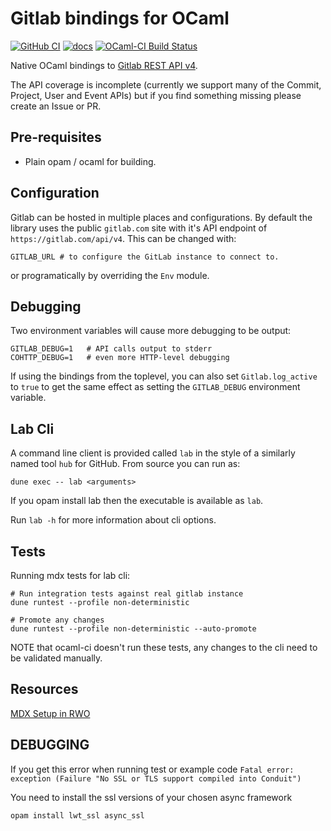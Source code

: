 Gitlab bindings for OCaml
==========
[![GitHub CI][github-shield]][github-ci] [![docs][docs-shield]][docs]
[![OCaml-CI Build Status][ocaml-ci-shield]][ocaml-ci]

Native OCaml bindings to [Gitlab REST API v4].

The API coverage is incomplete (currently we support many of the Commit, Project, User and Event
APIs) but if you find something missing please create an Issue or PR.

Pre-requisites
----------

 * Plain opam / ocaml for building.
 
Configuration
----------

Gitlab can be hosted in multiple places and configurations. By default the library uses
the public `gitlab.com` site with it's API endpoint of `https://gitlab.com/api/v4`. This
can be changed with:

    GITLAB_URL # to configure the GitLab instance to connect to.

or programatically by overriding the `Env` module.


Debugging
----------
Two environment variables will cause more debugging to be output:

    GITLAB_DEBUG=1   # API calls output to stderr
    COHTTP_DEBUG=1   # even more HTTP-level debugging

If using the bindings from the toplevel, you can also set `Gitlab.log_active`
to `true` to get the same effect as setting the `GITLAB_DEBUG` environment
variable.

Lab Cli
----------

A command line client is provided called `lab` in the style of a similarly named
tool `hub` for GitHub. From source you can run as:

``` shell
dune exec -- lab <arguments>
```

If you opam install lab then the executable is available as `lab`.


Run `lab -h` for more information about cli options.

Tests
------

Running mdx tests for lab cli:

``` shell
# Run integration tests against real gitlab instance
dune runtest --profile non-deterministic

# Promote any changes
dune runtest --profile non-deterministic --auto-promote
```

NOTE that ocaml-ci doesn't run these tests, any changes to the cli need to be validated manually.

 [github-shield]: https://github.com/tmcgilchrist/ocaml-gitlab/actions/workflows/ci.yaml/badge.svg
 [github-ci]: https://github.com/tmcgilchrist/ocaml-gitlab/actions/workflows/ci.yaml

 [docs-shield]:https://img.shields.io/badge/doc-online-blue.svg
 [docs]: https://tmcgilchrist.github.io/ocaml-gitlab/gitlab/index.html

 [ocaml-ci]: https://ci.ocamllabs.io/github/tmcgilchrist/ocaml-gitlab
 [ocaml-ci-shield]: https://img.shields.io/endpoint?url=https%3A%2F%2Fci.ocamllabs.io%2Fbadge%2Ftmcgilchrist%2Focaml-gitlab%2Fmaster&logo=ocaml
 [Gitlab REST API v4]: https://docs.gitlab.com/ee/api/README.html

Resources
----------

 [MDX Setup in RWO](https://github.com/realworldocaml/book/blob/master/Makefile#L14)

## DEBUGGING

If you get this error when running test or example code
`Fatal error: exception (Failure "No SSL or TLS support compiled into Conduit")`

You need to install the ssl versions of your chosen async framework

`opam install lwt_ssl async_ssl`
